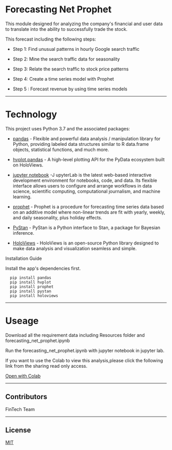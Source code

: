 # Forecasting Net Prophet
This module designed for analyzing the company's financial and user data to translate into the ability to successfully trade the stock.

This forecast including the following steps:

* Step 1: Find unusual patterns in hourly Google search traffic

* Step 2: Mine the search traffic data for seasonality

* Step 3: Relate the search traffic to stock price patterns

* Step 4: Create a time series model with Prophet

* Step 5 : Forecast revenue by using time series models

---
# Technology

This project uses Python 3.7 and the associated packages:

* [pandas](https://github.com/pandas-dev/pandas) - Flexible and powerful data analysis / manipulation library for Python, providing labeled data structures similar to R data.frame objects, statistical functions, and much more.

* [hvplot.pandas](https://pypi.org/project/hvplot/) - A high-level plotting API for the PyData ecosystem built on HoloViews.

* [jupyter notebook](https://jupyter.org/) -J upyterLab is the latest web-based interactive development environment for notebooks, code, and data. Its flexible interface allows users to configure and arrange workflows in data science, scientific computing, computational journalism, and machine learning.

* [prophet](https://facebook.github.io/prophet/) - Prophet is a procedure for forecasting time series data based on an additive model where non-linear trends are fit with yearly, weekly, and daily seasonality, plus holiday effects.

* [PyStan](https://pystan.readthedocs.io/en/latest/) - PyStan is a Python interface to Stan, a package for Bayesian inference.

* [HoloViews](https://holoviews.org/) - HoloViews is an open-source Python library designed to make data analysis and visualization seamless and simple. 

Installation Guide

Install the app's dependencies first.

```
  pip install pandas
  pip install hvplot
  pip install prophet
  pip install pystan
  pip install holoviews
```
---

# Useage

Download all the requirement data including Resources folder and forecasting_net_prophet.ipynb

Run the forecasting_net_prophet.ipynb with jupyter notebook in jupyter lab.

If you want to use the Colab to view this analysis,please click the following link from the sharing read only access.

[Open with Colab](https://colab.research.google.com/drive/1OsyH6FizkCY3KJMjOUAbZzuL3iHMGUbW?usp=sharing)

---

## Contributors
FinTech Team


---

## License

[MIT](https://choosealicense.com/licenses/mit/)